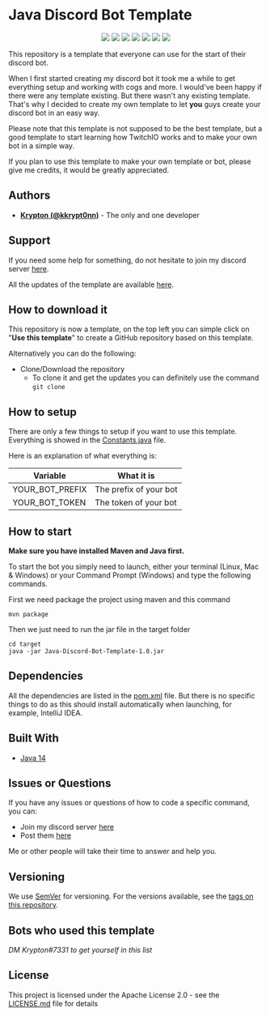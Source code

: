 # Java Discord Bot Template
<p align="center">
  <a href="//github.com/kkrypt0nn/Java-Discord-Bot-Template/releases"><img src="https://img.shields.io/github/v/release/kkrypt0nn/Java-Discord-Bot-Template"></a>
  <a href="//github.com/kkrypt0nn/Java-Discord-Bot-Template/commits/main"><img src="https://img.shields.io/github/last-commit/kkrypt0nn/Java-Discord-Bot-Template"></a>
  <a href="//github.com/kkrypt0nn/Java-Discord-Bot-Template/releases"><img src="https://img.shields.io/github/downloads/kkrypt0nn/Java-Discord-Bot-Template/total"></a>
  <a href="//github.com/kkrypt0nn/Java-Discord-Bot-Template/blob/main/LICENSE.md"><img src="https://img.shields.io/github/license/kkrypt0nn/Java-Discord-Bot-Template"></a>
  <a href="//github.com/kkrypt0nn/Java-Discord-Bot-Template"><img src="https://img.shields.io/github/languages/code-size/kkrypt0nn/Java-Discord-Bot-Template"></a>
  <a href="//github.com/kkrypt0nn/Java-Discord-Bot-Template/issues"><img src="https://img.shields.io/github/issues-raw/kkrypt0nn/Java-Discord-Bot-Template"></a>
  <a href="//java.com"><img src="https://img.shields.io/badge/java-14-orange"></a>
</p>

This repository is a template that everyone can use for the start of their discord bot.

When I first started creating my discord bot it took me a while to get everything setup and working with cogs and more. I would've been happy if there were any template existing. But there wasn't any existing template. That's why I decided to create my own template to let <b>you</b> guys create your discord bot in an easy way.

Please note that this template is not supposed to be the best template, but a good template to start learning how TwitchIO works and to make your own bot in a simple way.

If you plan to use this template to make your own template or bot, please give me credits, it would be greatly appreciated.

## Authors
* **[Krypton (@kkrypt0nn)](https://github.com/kkrypt0nn)** - The only and one developer

## Support

If you need some help for something, do not hesitate to join my discord server [here](https://discord.gg/HzJ3Gfr).

All the updates of the template are available [here](UPDATES.md).

## How to download it

This repository is now a template, on the top left you can simple click on "**Use this template**" to create a GitHub repository based on this template.

Alternatively you can do the following:
* Clone/Download the repository
    * To clone it and get the updates you can definitely use the command
    `git clone`

## How to setup

There are only a few things to setup if you want to use this template. Everything is showed in the [Constants.java](src/main/java/studio/spacelab/krypton/utils/Constants.java) file.

Here is an explanation of what everything is:

| Variable                      | What it is                                                                                                                                                            |
| ------------------            | --------------------------|
| YOUR_BOT_PREFIX               | The prefix of your bot    |
| YOUR_BOT_TOKEN                | The token of your bot     |


## How to start

<b>Make sure you have installed Maven and Java first.</b>

To start the bot you simply need to launch, either your terminal (Linux, Mac & Windows) or your Command Prompt (Windows) and type the following commands.

First we need package the project using maven and this command
```
mvn package
```

Then we just need to run the jar file in the target folder
```
cd target
java -jar Java-Discord-Bot-Template-1.0.jar
```

## Dependencies
All the dependencies are listed in the [pom.xml](pom.xml) file. But there is no specific things to do as this should install automatically when launching, for example, IntelliJ IDEA.

## Built With

* [Java 14](https://java.com)

## Issues or Questions

If you have any issues or questions of how to code a specific command, you can:

* Join my discord server [here](https://discord.gg/HzJ3Gfr)
* Post them [here](https://github.com/kkrypt0nn/Java-Discord-Bot-Template/issues)

Me or other people will take their time to answer and help you.

## Versioning

We use [SemVer](http://semver.org) for versioning. For the versions available, see the [tags on this repository](https://github.com/kkrypt0nn/Java-Discord-Bot-Template/tags).

## Bots who used this template

*DM Krypton#7331 to get yourself in this list*

## License

This project is licensed under the Apache License 2.0 - see the [LICENSE.md](LICENSE.md) file for details
